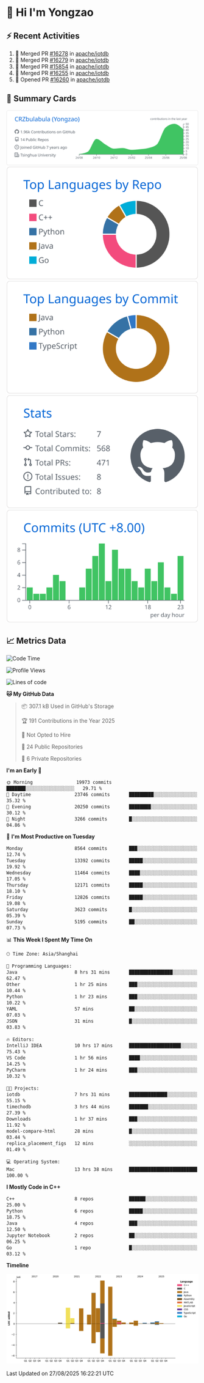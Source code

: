 # 👋 Hi I'm Yongzao

## ⚡ Recent Activities
<!--START_SECTION:activity-->
1. 🎉 Merged PR [#16278](https://github.com/apache/iotdb/pull/16278) in [apache/iotdb](https://github.com/apache/iotdb)
2. 🎉 Merged PR [#16279](https://github.com/apache/iotdb/pull/16279) in [apache/iotdb](https://github.com/apache/iotdb)
3. 🎉 Merged PR [#15854](https://github.com/apache/iotdb/pull/15854) in [apache/iotdb](https://github.com/apache/iotdb)
4. 🎉 Merged PR [#16255](https://github.com/apache/iotdb/pull/16255) in [apache/iotdb](https://github.com/apache/iotdb)
5. 💪 Opened PR [#16260](https://github.com/apache/iotdb/pull/16260) in [apache/iotdb](https://github.com/apache/iotdb)
<!--END_SECTION:activity-->

## 🎑 Summary Cards

[![](https://raw.githubusercontent.com/CRZbulabula/CRZbulabula/main/profile-summary-card-output/github/0-profile-details.svg)](https://github.com/vn7n24fzkq/github-profile-summary-cards)
[![](https://raw.githubusercontent.com/CRZbulabula/CRZbulabula/main/profile-summary-card-output/github/1-repos-per-language.svg)](https://github.com/vn7n24fzkq/github-profile-summary-cards) [![](https://raw.githubusercontent.com/CRZbulabula/CRZbulabula/main/profile-summary-card-output/github/2-most-commit-language.svg)](https://github.com/vn7n24fzkq/github-profile-summary-cards)
[![](https://raw.githubusercontent.com/CRZbulabula/CRZbulabula/main/profile-summary-card-output/github/3-stats.svg)](https://github.com/vn7n24fzkq/github-profile-summary-cards) [![](https://raw.githubusercontent.com/CRZbulabula/CRZbulabula/main/profile-summary-card-output/github/4-productive-time.svg)](https://github.com/vn7n24fzkq/github-profile-summary-cards)

## 📈 Metrics Data

<!--START_SECTION:waka-->
![Code Time](http://img.shields.io/badge/Code%20Time-1%2C145%20hrs%2010%20mins-blue)

![Profile Views](http://img.shields.io/badge/Profile%20Views-1-blue)

![Lines of code](https://img.shields.io/badge/From%20Hello%20World%20I%27ve%20Written-36.3%20million%20lines%20of%20code-blue)

**🐱 My GitHub Data** 

> 📦 307.1 kB Used in GitHub's Storage 
 > 
> 🏆 191 Contributions in the Year 2025
 > 
> 🚫 Not Opted to Hire
 > 
> 📜 24 Public Repositories 
 > 
> 🔑 6 Private Repositories 
 > 
**I'm an Early 🐤** 

```text
🌞 Morning                19973 commits       ███████░░░░░░░░░░░░░░░░░░   29.71 % 
🌆 Daytime                23746 commits       █████████░░░░░░░░░░░░░░░░   35.32 % 
🌃 Evening                20250 commits       ████████░░░░░░░░░░░░░░░░░   30.12 % 
🌙 Night                  3266 commits        █░░░░░░░░░░░░░░░░░░░░░░░░   04.86 % 
```
📅 **I'm Most Productive on Tuesday** 

```text
Monday                   8564 commits        ███░░░░░░░░░░░░░░░░░░░░░░   12.74 % 
Tuesday                  13392 commits       █████░░░░░░░░░░░░░░░░░░░░   19.92 % 
Wednesday                11464 commits       ████░░░░░░░░░░░░░░░░░░░░░   17.05 % 
Thursday                 12171 commits       █████░░░░░░░░░░░░░░░░░░░░   18.10 % 
Friday                   12826 commits       █████░░░░░░░░░░░░░░░░░░░░   19.08 % 
Saturday                 3623 commits        █░░░░░░░░░░░░░░░░░░░░░░░░   05.39 % 
Sunday                   5195 commits        ██░░░░░░░░░░░░░░░░░░░░░░░   07.73 % 
```


📊 **This Week I Spent My Time On** 

```text
🕑︎ Time Zone: Asia/Shanghai

💬 Programming Languages: 
Java                     8 hrs 31 mins       ████████████████░░░░░░░░░   62.47 % 
Other                    1 hr 25 mins        ███░░░░░░░░░░░░░░░░░░░░░░   10.44 % 
Python                   1 hr 23 mins        ███░░░░░░░░░░░░░░░░░░░░░░   10.22 % 
YAML                     57 mins             ██░░░░░░░░░░░░░░░░░░░░░░░   07.03 % 
JSON                     31 mins             █░░░░░░░░░░░░░░░░░░░░░░░░   03.83 % 

🔥 Editors: 
IntelliJ IDEA            10 hrs 17 mins      ███████████████████░░░░░░   75.43 % 
VS Code                  1 hr 56 mins        ████░░░░░░░░░░░░░░░░░░░░░   14.25 % 
PyCharm                  1 hr 24 mins        ███░░░░░░░░░░░░░░░░░░░░░░   10.32 % 

🐱‍💻 Projects: 
iotdb                    7 hrs 31 mins       ██████████████░░░░░░░░░░░   55.15 % 
timechodb                3 hrs 44 mins       ███████░░░░░░░░░░░░░░░░░░   27.39 % 
Downloads                1 hr 37 mins        ███░░░░░░░░░░░░░░░░░░░░░░   11.92 % 
model-compare-html       28 mins             █░░░░░░░░░░░░░░░░░░░░░░░░   03.44 % 
replica_placement_figs   12 mins             ░░░░░░░░░░░░░░░░░░░░░░░░░   01.49 % 

💻 Operating System: 
Mac                      13 hrs 38 mins      █████████████████████████   100.00 % 
```

**I Mostly Code in C++** 

```text
C++                      8 repos             ██████░░░░░░░░░░░░░░░░░░░   25.00 % 
Python                   6 repos             █████░░░░░░░░░░░░░░░░░░░░   18.75 % 
Java                     4 repos             ███░░░░░░░░░░░░░░░░░░░░░░   12.50 % 
Jupyter Notebook         2 repos             ██░░░░░░░░░░░░░░░░░░░░░░░   06.25 % 
Go                       1 repo              █░░░░░░░░░░░░░░░░░░░░░░░░   03.12 % 
```



**Timeline**

![Lines of Code chart](https://raw.githubusercontent.com/CRZbulabula/CRZbulabula/main/assets/bar_graph.png)


 Last Updated on 27/08/2025 16:22:21 UTC
<!--END_SECTION:waka-->

